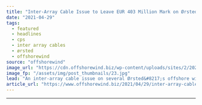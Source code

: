 ```yaml
---
title: "Inter-Array Cable Issue to Leave EUR 403 Million Mark on Ørsted"
date: "2021-04-29"
tags: 
  - featured
  - headlines
  - cps
  - inter array cables
  - ørsted
  - offshorewind
source: "offshorewind"
image_url: "https://cdn.offshorewind.biz/wp-content/uploads/sites/2/2020/11/12123841/Burbo-Bank-Extension_MHI-Vestas.jpg"
image_fp: "/assets/img/post_thumbnails/23.jpg"
lead: "An inter-array cable issue on several Ørsted&#8217;s offshore wind farms in the UK and"
article_url: "https://www.offshorewind.biz/2021/04/29/inter-array-cable-issue-to-leave-eur-403-million-mark-on-orsted/"
---
```


---

